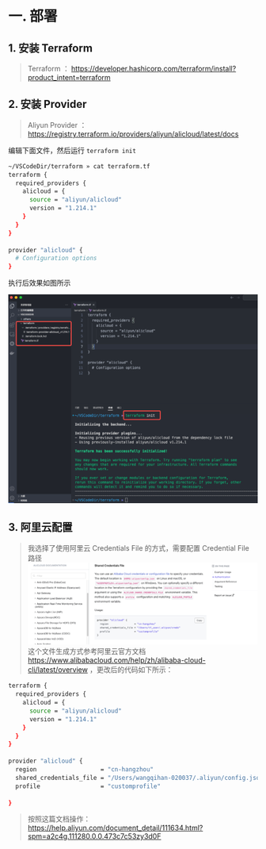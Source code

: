 
#  一. 部署
## 1. 安装 Terraform

> Terraform ： https://developer.hashicorp.com/terraform/install?product_intent=terraform

## 2. 安装 Provider

> Aliyun Provider ： https://registry.terraform.io/providers/aliyun/alicloud/latest/docs

编辑下面文件，然后运行 `terraform init`

```bash
~/VSCodeDir/terraform » cat terraform.tf 
terraform {
  required_providers {
    alicloud = {
      source = "aliyun/alicloud"
      version = "1.214.1"
    }
  }
}

provider "alicloud" {
  # Configuration options
}
```

执行后效果如图所示

![](assets/Terraform%20实践/Terraform%20实践_image_1.png)
## 3. 阿里云配置

> 我选择了使用阿里云 Credentials File 的方式，需要配置 Credential File 路径
![](assets/Terraform%20实践/Terraform%20实践_image_2.png)
  这个文件生成方式参考阿里云官方文档 https://www.alibabacloud.com/help/zh/alibaba-cloud-cli/latest/overview ，更改后的代码如下所示：

```bash
terraform {
  required_providers {
    alicloud = {
      source = "aliyun/alicloud"
      version = "1.214.1"
    }
  }
}

provider "alicloud" {
  region                  = "cn-hangzhou"
  shared_credentials_file = "/Users/wangqihan-020037/.aliyun/config.json"
  profile                 = "customprofile"

}
```

> 按照这篇文档操作： https://help.aliyun.com/document_detail/111634.html?spm=a2c4g.111280.0.0.473c7c53zy3d0F


